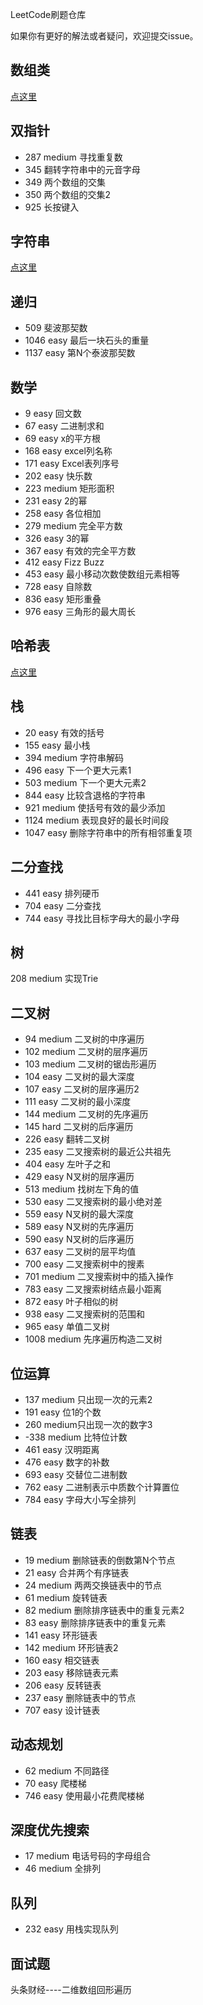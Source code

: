 LeetCode刷题仓库


如果你有更好的解法或者疑问，欢迎提交issue。

## 数组类

[点这里](数组题目.md)

## 双指针
* 287 medium 寻找重复数
* 345 翻转字符串中的元音字母
* 349 两个数组的交集
* 350 两个数组的交集2
* 925 长按键入

## 字符串

[点这里](字符串题目.md)


## 递归
* 509 斐波那契数
* 1046 easy 最后一块石头的重量
* 1137 easy 第N个泰波那契数

## 数学
* 9 easy 回文数
* 67 easy 二进制求和
* 69 easy x的平方根
* 168 easy excel列名称
* 171 easy Excel表列序号
* 202 easy 快乐数
* 223 medium 矩形面积
* 231 easy 2的幂
* 258 easy 各位相加
* 279 medium 完全平方数
* 326 easy 3的幂
* 367 easy 有效的完全平方数
* 412 easy Fizz Buzz
* 453 easy 最小移动次数使数组元素相等
* 728 easy 自除数
* 836 easy 矩形重叠
* 976 easy 三角形的最大周长

## 哈希表

[点这里](哈希表题目.md)

## 栈
* 20 easy 有效的括号
* 155 easy 最小栈
* 394 medium 字符串解码
* 496 easy 下一个更大元素1
* 503 medium 下一个更大元素2
* 844 easy 比较含退格的字符串
* 921 medium 使括号有效的最少添加
* 1124 medium 表现良好的最长时间段
* 1047 easy 删除字符串中的所有相邻重复项


## 二分查找
* 441 easy 排列硬币
* 704 easy 二分查找
* 744 easy 寻找比目标字母大的最小字母

## 树
208 medium 实现Trie

## 二叉树
* 94 medium 二叉树的中序遍历
* 102 medium 二叉树的层序遍历
* 103 medium 二叉树的锯齿形遍历
* 104 easy 二叉树的最大深度
* 107 easy 二叉树的层序遍历2
* 111 easy 二叉树的最小深度
* 144 medium 二叉树的先序遍历
* 145 hard 二叉树的后序遍历
* 226 easy 翻转二叉树
* 235 easy 二叉搜索树的最近公共祖先
* 404 easy 左叶子之和
* 429 easy N叉树的层序遍历
* 513 medium 找树左下角的值
* 530 easy 二叉搜索树的最小绝对差
* 559 easy N叉树的最大深度
* 589 easy N叉树的先序遍历
* 590 easy N叉树的后序遍历
* 637 easy 二叉树的层平均值
* 700 easy 二叉搜索树中的搜素
* 701 medium 二叉搜索树中的插入操作
* 783 easy 二叉搜索树结点最小距离
* 872 easy 叶子相似的树
* 938 easy 二叉搜索树的范围和
* 965 easy 单值二叉树
* 1008 medium 先序遍历构造二叉树

## 位运算
* 137 medium 只出现一次的元素2
* 191 easy 位1的个数
* 260 medium只出现一次的数字3
* -338 medium 比特位计数
* 461 easy 汉明距离
* 476 easy 数字的补数
* 693 easy 交替位二进制数
* 762 easy 二进制表示中质数个计算置位
* 784 easy 字母大小写全排列

## 链表
* 19 medium 删除链表的倒数第N个节点
* 21 easy 合并两个有序链表
* 24 medium 两两交换链表中的节点
* 61 medium 旋转链表
* 82 medium 删除排序链表中的重复元素2
* 83 easy 删除排序链表中的重复元素
* 141 easy 环形链表
* 142 medium 环形链表2
* 160 easy 相交链表
* 203 easy 移除链表元素
* 206 easy 反转链表
* 237 easy 删除链表中的节点
* 707 easy 设计链表

## 动态规划
* 62 medium 不同路径
* 70 easy 爬楼梯
* 746 easy 使用最小花费爬楼梯

## 深度优先搜索
* 17 medium 电话号码的字母组合
* 46 medium 全排列

## 队列
* 232 easy 用栈实现队列

## 面试题
头条财经----二维数组回形遍历